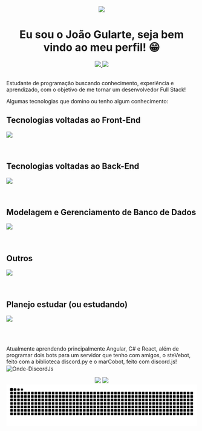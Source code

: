 <div align="center">
  <img src="https://64.media.tumblr.com/a3db7a72abff23d4e23146d8d7c8f33d/tumblr_pabqogyXEH1txj8weo4_540.gifv" height="165em"/>
</div>

<h1 align="center"> Eu sou o João Gularte, seja bem vindo ao meu perfil! 😁 </h1>

<div align="center">
  <a href="https://github.com/ondejoaogularte">
  <img height="190em" src="https://github-readme-stats.vercel.app/api?username=ondejoaogularte&show_icons=true&theme=aura&include_all_commits=true&count_private=true"/>
  <img height="190em" src="https://github-readme-stats.vercel.app/api/top-langs/?username=ondejoaogularte&layout=compact&langs_count=20&theme=aura&hide=batchfile,powershell,python"/></a>
</div>

<br>

Estudante de programação buscando conhecimento, experiência e aprendizado, com o objetivo de me tornar um desenvolvedor Full Stack!

Algumas tecnologias que domino ou tenho algum conhecimento:

## Tecnologias voltadas ao Front-End

<p align="left">
  <a href="https://skillicons.dev">
    <img src="https://skillicons.dev/icons?i=html,css,bootstrap,tailwind,scss,javascript,typescript,react,angular,vue,vite,figma&theme=light" />
  </a>
</p>

<br>

## Tecnologias voltadas ao Back-End

<p align="left">
  <a href="https://skillicons.dev">
    <img src="https://skillicons.dev/icons?i=php,python,nodejs,express,cs,dotnet&theme=light" />
  </a>
</p>

<br>

## Modelagem e Gerenciamento de Banco de Dados

<p align="left">
  <a href="https://skillicons.dev">
    <img src="https://skillicons.dev/icons?i=mysql,postgres,supabase,prisma,aws&theme=light" />
  </a>
</p>

<br>

## Outros

<p align="left">
  <a href="https://skillicons.dev">
    <img src="https://skillicons.dev/icons?i=git,bash,cypress,postman,obsidian,notion&theme=light" />
  </a>
</p>

<br>

## Planejo estudar (ou estudando)

<p align="left">
  <a href="https://skillicons.dev">
    <img src="https://skillicons.dev/icons?i=django,laravel,nestjs,nextjs,nuxtjs,vuetify,materialui,vercel&theme=light" />
  </a>
</p>

<br>
  
##

Atualmente aprendendo principalmente Angular, C# e React, além de programar dois bots para um servidor que tenho com amigos, o steVebot, feito com a biblioteca discord.py e o marCobot, feito com discord.js!
<img align="center" alt="Onde-DiscordJs" height="30" width="40" src="https://skillicons.dev/icons?i=discordjs">

<div align="center"> 
  <a href="https://www.instagram.com/joaogularte_/" target="_blank"><img src="https://skillicons.dev/icons?i=instagram" /></a>
  <a href="https://www.linkedin.com/in/joaogularte/" target="_blank"><img src="https://skillicons.dev/icons?i=linkedin" /></a>
</div>

<div align="center">
  <picture>
    <source media="(prefers-color-scheme: dark)" srcset="https://raw.githubusercontent.com/ondejoaogularte/ondejoaogularte/output/github-contribution-grid-snake-dark.svg">
    <source media="(prefers-color-scheme: light)" srcset="https://raw.githubusercontent.com/ondejoaogularte/ondejoaogularte/output/github-contribution-grid-snake.svg">
    <img alt="github contribution grid snake animation" src="https://raw.githubusercontent.com/ondejoaogularte/ondejoaogularte/output/github-contribution-grid-snake.svg">
  </picture>
</div>
